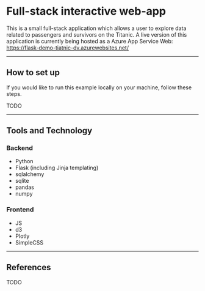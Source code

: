 # Full-stack interactive web-app

This is a small full-stack application which allows a user to explore data related to passengers and survivors on the Titanic. A live version of this application is currently being hosted as a Azure App Service Web: https://flask-demo-tiatnic-dv.azurewebsites.net/ 

------------
## How to set up
If you would like to run this example locally on your machine, follow these steps.

TODO

---------------

## Tools and Technology

### Backend
- Python
- Flask (including Jinja templating)
- sqlalchemy
- sqlite
- pandas
- numpy

### Frontend
- JS
- d3
- Plotly
- SimpleCSS

---------------

## References

TODO

